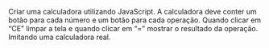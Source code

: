Criar uma calculadora utilizando JavaScript. A calculadora deve conter um botão
para cada número e um botão para cada operação. Quando clicar em “CE” limpar a
tela e quando clicar em “=” mostrar o resultado da operação. Imitando uma
calculadora real.